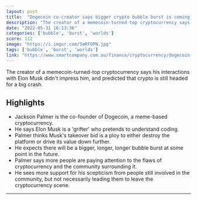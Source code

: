 ```yaml
---
layout: post
title:  "Dogecoin co-creator says bigger crypto bubble burst is coming and Elon Musk is a \"grifter\""
description: "The creator of a memecoin-turned-top cryptocurrency says his interactions with Elon Musk didn't impress him, and predicted that crypto is still headed for a big crash."
date: "2022-05-31 16:13:36"
categories: ['bubble', 'burst', 'worlds']
score: 112
image: "https://i.imgur.com/5mRFOPN.jpg"
tags: ['bubble', 'burst', 'worlds']
link: "https://www.smartcompany.com.au/finance/cryptocurrency/dogecoin-crypto-bubble-burst-elon-musk/"
---
```


The creator of a memecoin-turned-top cryptocurrency says his interactions with Elon Musk didn't impress him, and predicted that crypto is still headed for a big crash.

## Highlights

- Jackson Palmer is the co-founder of Dogecoin, a meme-based cryptocurrency.
- He says Elon Musk is a 'grifter' who pretends to understand coding.
- Palmer thinks Musk's takeover bid is a ploy to either destroy the platform or drive its value down further.
- He expects there will be a bigger, longer, longer bubble burst at some point in the future.
- Palmer says more people are paying attention to the flaws of cryptocurrency and the community surrounding it.
- He sees more support for his scepticism from people still involved in the community, but not necessarily leading them to leave the cryptocurrency scene.

---
